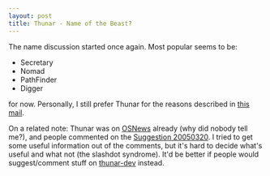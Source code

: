 ```yaml
---
layout: post
title: Thunar - Name of the Beast?
---
```


The name discussion started once again. Most popular seems to be:
<ul>   <li>    Secretary   </li>   <li>    Nomad   </li>   <li>PathFinder</li>   <li>Digger
</li> </ul>for now. Personally, I still prefer Thunar for the reasons described in <a href="http://foo-projects.org/pipermail/thunar-dev/2005-March/000450.html">this mail</a>.

On a related note: Thunar was on <a href="http://osnews.com/story.php?news_id=10046">OSNews</a> already (why did nobody tell me?), and people commented on the <a href="/2005/03/20/thunar-suggestion-20050320">Suggestion 20050320</a>. I tried to get some useful information out of the comments, but it's hard to decide what's useful and what not (the slashdot syndrome). It'd be better if people would suggest/comment stuff on <a href="http://foo-projects.org/mailman/listinfo/thunar-dev">thunar-dev</a> instead.

